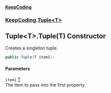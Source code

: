 #### [KeepCoding](index.md 'index')
### [KeepCoding](KeepCoding.md 'KeepCoding').[Tuple&lt;T&gt;](Tuple.T..md 'KeepCoding.Tuple&lt;T&gt;')
## Tuple&lt;T&gt;.Tuple(T) Constructor
Creates a singleton tuple.  
```csharp
public Tuple(T item1);
```
#### Parameters
<a name='KeepCoding.Tuple.T..Tuple(T).item1'></a>
`item1` [T](Tuple.T..md#KeepCoding.Tuple.T..T 'KeepCoding.Tuple&lt;T&gt;.T')  
The item to pass into the first property.
  
